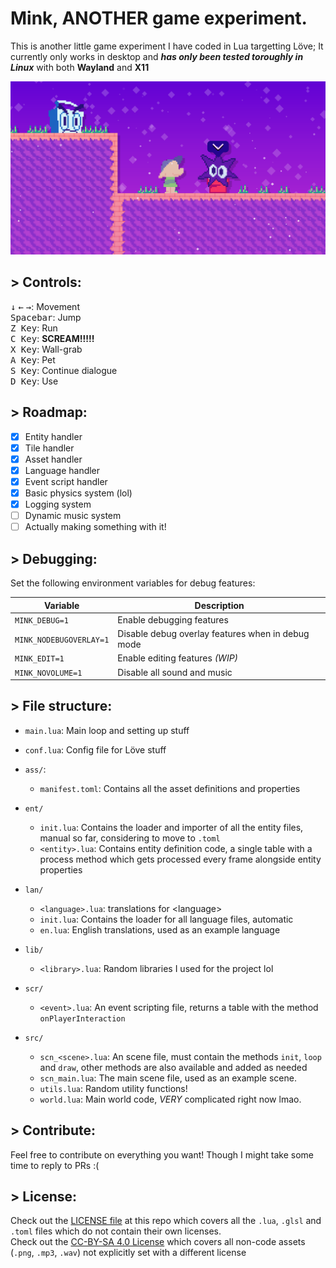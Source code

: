 # Mink, ANOTHER game experiment.
This is another little game experiment I have coded in Lua targetting Löve; It currently only works in desktop and ***has only been tested toroughly in Linux*** with both **Wayland** and **X11**

![Screenshot](READMESCREENSHOT.png)

## > Controls:
<kbd>↓</kbd> <kbd>←</kbd> <kbd>→</kbd>: Movement <br>
<kbd>Spacebar</kbd>: Jump <br>
<kbd>Z Key</kbd>: Run <br>
<kbd>C Key</kbd>: **SCREAM!!!!!** <br>
<kbd>X Key</kbd>: Wall-grab <br>
<kbd>A Key</kbd>: Pet <br>
<kbd>S Key</kbd>: Continue dialogue <br>
<kbd>D Key</kbd>: Use <br>

## > Roadmap:
- [X] Entity handler
- [X] Tile handler
- [X] Asset handler
- [X] Language handler
- [X] Event script handler
- [X] Basic physics system (lol)
- [X] Logging system
- [ ] Dynamic music system
- [ ] Actually making something with it!

## > Debugging:
Set the following environment variables for debug features:

| Variable                | Description                                       |
|-------------------------|---------------------------------------------------|
| `MINK_DEBUG=1`          | Enable debugging features                         |
| `MINK_NODEBUGOVERLAY=1` | Disable debug overlay features when in debug mode |
| `MINK_EDIT=1`           | Enable editing features *(WIP)*                   |
| `MINK_NOVOLUME=1`       | Disable all sound and music                       |

## > File structure:
- `main.lua`: Main loop and setting up stuff

- `conf.lua`: Config file for Löve stuff 

- `ass/`: 
  - `manifest.toml`: Contains all the asset definitions and properties

- `ent/`
  - `init.lua`: Contains the loader and importer of all the entity files, manual so far, considering to move to `.toml`
  - `<entity>.lua`: Contains entity definition code, a single table with a process method which gets processed every frame alongside entity properties

- `lan/`
  - `<language>.lua`: translations for &lt;language&gt;
  - `init.lua`: Contains the loader for all language files, automatic
  - `en.lua`: English translations, used as an example language

- `lib/`
  - `<library>.lua`: Random libraries I used for the project lol
  
- `scr/`
  - `<event>.lua`: An event scripting file, returns a table with the method `onPlayerInteraction`
  
- `src/`
  - `scn_<scene>.lua`: An scene file, must contain the methods `init`, `loop` and `draw`, other methods are also available and added as needed
  - `scn_main.lua`: The main scene file, used as an example scene.
  - `utils.lua`: Random utility functions!
  - `world.lua`: Main world code, *VERY* complicated right now lmao.

## > Contribute:
Feel free to contribute on everything you want! Though I might take some time to reply to PRs :(

## > License:
Check out the [LICENSE file](LICENSE) at this repo which covers all the `.lua`, `.glsl` and `.toml` files which do not contain their own licenses. <br>
Check out the [CC-BY-SA 4.0 License](https://creativecommons.org/licenses/by-sa/4.0/) which covers all non-code assets (`.png`, `.mp3`, `.wav`) not explicitly set with a different license